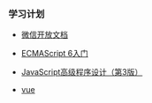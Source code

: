 ### 学习计划


+ [微信开放文档](https://developers.weixin.qq.com/miniprogram/dev/framework/)

+ [ECMAScript 6入门](http://es6.ruanyifeng.com/)

+ [JavaScript高级程序设计（第3版）](https://pan.baidu.com/s/1-W2M4E2iaz075Q7t9qkXtQ) <!-- : 百度云提取码: ```5s24``` -->

+ [vue](https://cn.vuejs.org/)

